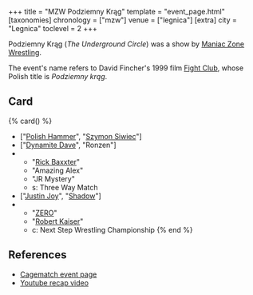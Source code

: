 +++
title = "MZW Podziemny Krąg"
template = "event_page.html"
[taxonomies]
chronology = ["mzw"]
venue = ["legnica"]
[extra]
city = "Legnica"
toclevel = 2
+++

Podziemny Krąg (_The Underground Circle_) was a show by [Maniac Zone Wrestling](@/o/mzw.md).

The event's name refers to David Fincher's 1999 film [Fight Club][walka-o-mydlo], whose Polish title is _Podziemny krąg_.

## Card

{% card() %}
- ["[Polish Hammer](@/w/jedrus-bulecka.md)", "[Szymon Siwiec](@/w/szymon-siwiec.md)"]
- ["[Dynamite Dave](@/w/dynamite-dave.md)", "Ronzen"]
- - "[Rick Baxxter](@/w/rick-baxxter.md)"
  - "Amazing Alex"
  - "JR Mystery"
  - s: Three Way Match
- ["[Justin Joy](@/w/justin-joy.md)", "[Shadow](@/w/shadow.md)"]
- - "[ZERO](@/w/franz-engel.md)"
  - "[Robert Kaiser](@/w/robert-kaiser.md)"
  - c: Next Step Wrestling Championship
{% end %}

## References

* [Cagematch event page](https://www.cagematch.net/?id=1&nr=362830)
* [Youtube recap video](https://www.youtube.com/watch?v=KVnSKos72hs)

[walka-o-mydlo]: https://en.wikipedia.org/wiki/Fight_Club
